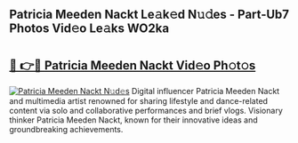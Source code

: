 ## Patricia Meeden Nackt Le𝚊k𝚎d N𝚞𝚍es - Part-Ub7 Photos Vid𝚎o Le𝚊ks WO2ka

# <h2><a href="http://fb08ng4.evod.top/?m=Patricia+Meeden+Nackt">🔗 👉🔴 Patricia Meeden Nackt Vid𝚎o Ph𝚘t𝚘s</a></h2>

[![Patricia Meeden Nackt N𝚞d𝚎s](https://i.imgur.com/8V9OHl7.gif)](http://fb08ng4.evod.top/?m=Patricia+Meeden+Nackt)
Digital influencer Patricia Meeden Nackt and multimedia artist renowned for sharing lifestyle and dance-related content via solo and collaborative performances and brief vlogs. Visionary thinker Patricia Meeden Nackt, known for their innovative ideas and groundbreaking achievements. 
